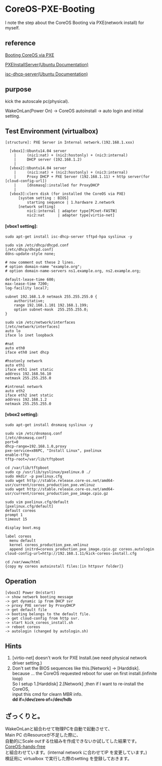 # CoreOS-PXE-Booting
I note the step about the CoreOS Booting via PXE(network install) for myself.  

## reference
[Booting CoreOS via PXE](https://coreos.com/docs/running-coreos/bare-metal/booting-with-pxe/)

[PXEInstallServer(Ubuntu Documentation)](https://help.ubuntu.com/community/PXEInstallServer)

[isc-dhcp-server(Ubuntu Documentation)](https://help.ubuntu.com/community/isc-dhcp-server)

## purpose
 kick the autoscale pc(physical).  
 
 WakeOnLan(Power On) -> CoreOS autoinstall -> auto login and initial setting.

## Test Environment (virtualbox)

```
[structure]: PXE Server in Internal network.(192.168.1.xxx)

  [vbox1]:Ubuntu14.04 server
    |     (nic1:nat) + (nic2:hostonly) + (nic3:internal)
    |     DHCP server (192.168.1.2)
    |
  [vbox2]:Ubuntu14.04 server
    |     (nic1:nat) + (nic2:hostonly) + (nic3:internal)
    |     Proxy DHCP + PXE Server (192.168.1.11) + http server(for [cloud-config-url])
    |     [dnsmasq]:installed for ProxyDHCP
    |
  [vbox3]:clern disk (for installed the CoreOS via PXE)
      [system setting : BIOS]
          starting sequence | 1.hardware 2.network
      [network setting]
          nic1:internal | adapter type[PCnet-FASTⅢ]
          nic2:nat      | adapter type[virtio-net]

```

#### [vbox1 setting]:

```
sudo apt-get install isc-dhcp-server tftpd-hpa syslinux -y

sudo vim /etc/dhcp/dhcpd.conf
[/etc/dhcp/dhcpd.conf]
ddns-update-style none;

# now comment out these 2 lines.
# option domain-name "example.org";
# option domain-name-servers ns1.example.org, ns2.example.org;

default-lease-time 600;
max-lease-time 7200;
log-facility local7;

subnet 192.168.1.0 netmask 255.255.255.0 {
    authoritative;
    range 192.168.1.101 192.168.1.199;
    option subnet-mask  255.255.255.0;
}

sudo vim /etc/network/interfaces
[/etc/network/interfaces]
auto lo
iface lo inet loopback

#nat
auto eth0
iface eth0 inet dhcp

#hsotonly network
auto eth1
iface eth1 inet static
address 192.168.56.10
netmask 255.255.255.0

#intrenal network
auto eth2
iface eth2 inet static
address 192.168.1.2
netmask 255.255.255.0

```

#### [vbox2 setting]:

```
sudo apt-get install dnsmasq syslinux -y

sudo vim /etc/dnsmasq.conf
[/etc/dnsmasq.conf]
port=0
dhcp-range=192.168.1.0,proxy
pxe-service=x86PC, "Install Linux", pxelinux
enable-tftp
tftp-root=/var/lib/tftpboot

cd /var/lib/tftpboot
sudo cp /usr/lib/syslinux/pxelinux.0 ./
sudo mkdir -p pxelinux.cfg
sudo wget http://stable.release.core-os.net/amd64-usr/current/coreos_production_pxe.vmlinuz
sudo wget http://stable.release.core-os.net/amd64-usr/current/coreos_production_pxe_image.cpio.gz

sudo vim pxelinux.cfg/default
[pxelinux.cfg/default]
default coreos
prompt 1
timeout 15

display boot.msg

label coreos
  menu default
  kernel coreos_production_pxe.vmlinuz
  append initrd=coreos_production_pxe_image.cpio.gz coreos.autologin cloud-config-url=http://192.168.1.11/kick-coreos-install.cfg

cd /var/www/html
{copy my coreos autoinstall files:[in httpsvr folder]}
```

## Operation
```
[vbox3] Power On(start)
-> show network booting message 
-> get dynamic ip from DHCP svr
-> proxy PXE server by ProxyDHCP 
-> get default file 
-> booting belongs to the default file.
-> get cloud-config from http svr.
-> start kick_coreos_install.sh
-> reboot coreos
-> autologin (changed by autologin.sh)
```

## Hints

1. [virtio-net] doesn't work for PXE Install.(we need physical network driver setting.)  
1. Don't set the BIOS sequences like this.[Network] -> [Harddisk].  
   because ... the CoreOS requested reboot for user on first install.(infinite loop)  
   So I setup 1.[Harddisk] 2.[Network] ,then if I want to re-install the CoreOS,  
   input this cmd for clearn MBR info.  
   __dd if=/dev/zero of=/dev/hdb__


## ざっくりと。

WakeOnLanと組合わせて物理PCを自動で起動させて、  
Main PC のResourceが不足した際に、  
自動的にScale outする仕組みを作成できないか試してした結果です。  
[CoreOS-hands-free](https://github.com/kotaro-dev/CoreOS-hands-free)  
と組合わせています。(internal network に合わせてIP を変更しています。)  
検証用に virtualbox で実行した際のsetting を登録しておきます。  
